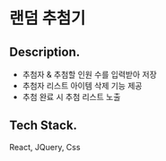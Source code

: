 # 랜덤 추첨기

## Description.
* 추첨자 & 추첨할 인원 수를 입력받아 저장
* 추첨자 리스트 아이템 삭제 기능 제공
* 추첨 완료 시 추첨 리스트 노출

## Tech Stack.
React, JQuery, Css